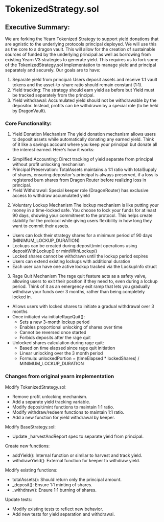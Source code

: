 # TokenizedStrategy.sol

## Executive Summary:
We are forking the Yearn Tokenized Strategy to support yield donations that are agnistic to the underlying protocols principal deployed. We will use this as the core to a dragon vault. This will allow for the creation of sustainable sources of funded by the underlying principal as well as borrowing from existing Yearn V3 strategies to generate yield. This requires us to fork some of the TokenizedStrategy.sol implementation to manage yield and principal separately and securely. Our goals are to have:

1) Separate yield from principal: Users deposit assets and receive 1:1 vault tokens and the asset-to-share ratio should remain constant (1:1).
2) Yield tracking: The strategy should earn yield as before but Yield must be tracked separately from the principal.
3) Yield withdrawal: Accumulated yield should not be withdrawable by the depositor. Instead, profits can be withdrawn by a special role (to be held by DragonVault).

### Core Functionality:

1. Yield Donation Mechanism
The yield donation mechanism allows users to deposit assets while automatically donating any earned yield. Think of it like a savings account where you keep your principal but donate all the interest earned. Here's how it works:

- Simplified Accounting: Direct tracking of yield separate from principal without profit unlocking mechanism
- Principal Preservation: TotalAssets maintains a 1:1 ratio with totalSupply of shares, ensuring depositor's principal is always preserved, if a loss is registered burn shares from Dragon Router before realizing loss in principal.
- Yield Withdrawal: Special keeper role (DragonRouter) has exclusive access to withdraw accumulated yield

2. Voluntary Lockup Mechanism
The lockup mechanism is like putting your money in a time-locked safe. You choose to lock your funds for at least 90 days, showing your commitment to the protocol. This helps create stability for the protocol while giving users flexibility in how long they want to commit their assets.

- Users can lock their strategy shares for a minimum period of 90 days (MINIMUM_LOCKUP_DURATION)
- Lockups can be created during deposit/mint operations using depositWithLockup() or mintWithLockup()
- Locked shares cannot be withdrawn until the lockup period expires
- Users can extend existing lockups with additional duration
- Each user can have one active lockup tracked via the LockupInfo struct

3. Rage Quit Mechanism
The rage quit feature acts as a safety valve, allowing users to exit their position if they need to, even during a lockup period. Think of it as an emergency exit ramp that lets you gradually withdraw your funds over 3 months, rather than being completely locked in.
- Allows users with locked shares to initiate a gradual withdrawal over 3 months
- Once initiated via initiateRageQuit():
  - Sets a new 3-month lockup period
  - Enables proportional unlocking of shares over time
  - Cannot be reversed once started
  - Forbids deposits after the rage quit
- Unlocked shares calculation during rage quit:
  - Based on time elapsed since rage quit initiation
  - Linear unlocking over the 3 month period
  - Formula: unlockedPortion = (timeElapsed * lockedShares) / MINIMUM_LOCKUP_DURATION


### Changes from original yearn implementation
Modify TokenizedStrategy.sol:
- Remove profit unlocking mechanism.
- Add a separate yield tracking variable.
- Modify deposit/mint functions to maintain 1:1 ratio.
- Modify withdraw/redeem functions to maintain 1:1 ratio.
- Add a new function for yield withdrawal by keeper.

Modify BaseStrategy.sol:
- Update _harvestAndReport spec to separate yield from principal.

Create new functions:
- addYield(): Internal function or similar to harvest and track yield.
- withdrawYield(): External function for keeper to withdraw yield.


Modify existing functions:
- totalAssets(): Should return only the principal amount.
- _deposit(): Ensure 1:1 minting of shares.
- _withdraw(): Ensure 1:1 burning of shares.


Update tests:
- Modify existing tests to reflect new behavior.
- Add new tests for yield separation and withdrawal.
